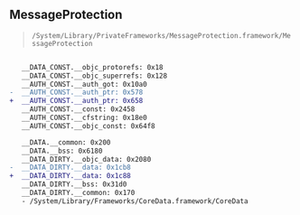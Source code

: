 ## MessageProtection

> `/System/Library/PrivateFrameworks/MessageProtection.framework/MessageProtection`

```diff

   __DATA_CONST.__objc_protorefs: 0x18
   __DATA_CONST.__objc_superrefs: 0x128
   __AUTH_CONST.__auth_got: 0x10a0
-  __AUTH_CONST.__auth_ptr: 0x578
+  __AUTH_CONST.__auth_ptr: 0x658
   __AUTH_CONST.__const: 0x2458
   __AUTH_CONST.__cfstring: 0x18e0
   __AUTH_CONST.__objc_const: 0x64f8

   __DATA.__common: 0x200
   __DATA.__bss: 0x6180
   __DATA_DIRTY.__objc_data: 0x2080
-  __DATA_DIRTY.__data: 0x1cb8
+  __DATA_DIRTY.__data: 0x1c88
   __DATA_DIRTY.__bss: 0x31d0
   __DATA_DIRTY.__common: 0x170
   - /System/Library/Frameworks/CoreData.framework/CoreData

```
